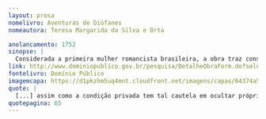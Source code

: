 ```yaml
---
layout: prosa
nomelivro: Aventuras de Diófanes
nomeautora: Teresa Margarida da Silva e Orta

anolancamento: 1752
sinopse: |
  Considerada a primeira mulher romancista brasileira, a obra traz consigo o desmascaramento de uma sociedade preconceituosa e conservadora numa época presenciada pela repressão dos direitos femininos à liberdade de expressão. Com o pseudônimo, Teresa Margarida da Silva e Orta, descreve sua obra com seu conhecimento da Antiguidade Clássica e nos transporta para angústias, sofrimentos, batalhas e força de uma história belamente trabalhada e resistênte a todas as barreiras enfrentadas para sua publicação na época. 
link: http://www.dominiopublico.gov.br/pesquisa/DetalheObraForm.do?select_action=&co_obra=2067
fontelivro: Domínio Público
imagemcapa: https://d1pkzhm5uq4mnt.cloudfront.net/imagens/capas/64374a52bdbf9d0b712d3db4f27719ad8a856091.jpg
quote: |
  [...] assim como a condição privada tem tal cautela em ocultar próprios defeitos, que ordinariamente só a morte os descobre, e pela mesma razão resplandecem os talentos dos que procuram dever à indústria o ocultar a própria ignorância, e sentimentos, enquanto não alcançam os lugares, a que aspiram; mas como a autoridade põe em prova toda a capacidade dos sujeitos,<br>esta é a que descobre a maliciosa cautela, que os inculcou, porque os grandes postos, e lugares multiplicam, os objetos do merecimento, ou do escândalo; este só<br>o tempo conduz à presença dos soberanos, porque as perniciosas políticas não dão todo o lugar é verdade.
quotepagina: 65
---
```

